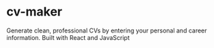 # cv-maker
Generate clean, professional CVs by entering your personal and career information.
Built with React and JavaScript 
